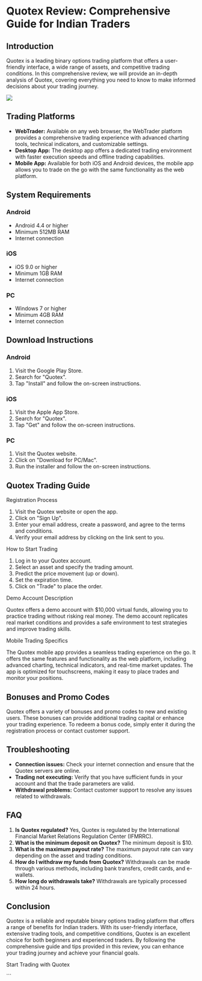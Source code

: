 # Quotex Review: Comprehensive Guide for Indian Traders

## Introduction

Quotex is a leading binary options trading platform that offers a
user-friendly interface, a wide range of assets, and competitive trading
conditions. In this comprehensive review, we will provide an in-depth
analysis of Quotex, covering everything you need to know to make
informed decisions about your trading journey.

[![](https://static.quotex.io/files/4_en/300_250.jpg)](https://traff.sbs/brokerqxlid)

## Trading Platforms

-   **WebTrader:** Available on any web browser, the WebTrader platform
    provides a comprehensive trading experience with advanced charting
    tools, technical indicators, and customizable settings.
-   **Desktop App:** The desktop app offers a dedicated trading
    environment with faster execution speeds and offline trading
    capabilities.
-   **Mobile App:** Available for both iOS and Android devices, the
    mobile app allows you to trade on the go with the same functionality
    as the web platform.

## System Requirements

### Android

-   Android 4.4 or higher
-   Minimum 512MB RAM
-   Internet connection

### iOS

-   iOS 9.0 or higher
-   Minimum 1GB RAM
-   Internet connection

### PC

-   Windows 7 or higher
-   Minimum 4GB RAM
-   Internet connection

## Download Instructions

### Android

1.  Visit the Google Play Store.
2.  Search for "Quotex".
3.  Tap "Install" and follow the on-screen instructions.

### iOS

1.  Visit the Apple App Store.
2.  Search for "Quotex".
3.  Tap "Get" and follow the on-screen instructions.

### PC

1.  Visit the Quotex website.
2.  Click on "Download for PC/Mac".
3.  Run the installer and follow the on-screen instructions.

## Quotex Trading Guide

Registration Process

1.  Visit the Quotex website or open the app.
2.  Click on "Sign Up".
3.  Enter your email address, create a password, and agree to the terms
    and conditions.
4.  Verify your email address by clicking on the link sent to you.

How to Start Trading

1.  Log in to your Quotex account.
2.  Select an asset and specify the trading amount.
3.  Predict the price movement (up or down).
4.  Set the expiration time.
5.  Click on "Trade" to place the order.

Demo Account Description

Quotex offers a demo account with \$10,000 virtual funds, allowing you
to practice trading without risking real money. The demo account
replicates real market conditions and provides a safe environment to
test strategies and improve trading skills.

Mobile Trading Specifics

The Quotex mobile app provides a seamless trading experience on the go.
It offers the same features and functionality as the web platform,
including advanced charting, technical indicators, and real-time market
updates. The app is optimized for touchscreens, making it easy to place
trades and monitor your positions.

## Bonuses and Promo Codes

Quotex offers a variety of bonuses and promo codes to new and existing
users. These bonuses can provide additional trading capital or enhance
your trading experience. To redeem a bonus code, simply enter it during
the registration process or contact customer support.

## Troubleshooting

-   **Connection issues:** Check your internet connection and ensure
    that the Quotex servers are online.
-   **Trading not executing:** Verify that you have sufficient funds in
    your account and that the trade parameters are valid.
-   **Withdrawal problems:** Contact customer support to resolve any
    issues related to withdrawals.

## FAQ

1.  **Is Quotex regulated?** Yes, Quotex is regulated by the
    International Financial Market Relations Regulation Center (IFMRRC).
2.  **What is the minimum deposit on Quotex?** The minimum deposit is
    \$10.
3.  **What is the maximum payout rate?** The maximum payout rate can
    vary depending on the asset and trading conditions.
4.  **How do I withdraw my funds from Quotex?** Withdrawals can be made
    through various methods, including bank transfers, credit cards, and
    e-wallets.
5.  **How long do withdrawals take?** Withdrawals are typically
    processed within 24 hours.

## Conclusion

Quotex is a reliable and reputable binary options trading platform that
offers a range of benefits for Indian traders. With its user-friendly
interface, extensive trading tools, and competitive conditions, Quotex
is an excellent choice for both beginners and experienced traders. By
following the comprehensive guide and tips provided in this review, you
can enhance your trading journey and achieve your financial goals.

Start Trading with Quotex

\`\`\`


